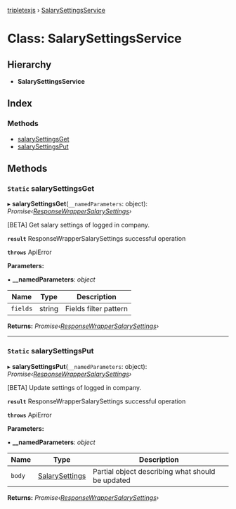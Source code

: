 [tripletexjs](../README.md) › [SalarySettingsService](salarysettingsservice.md)

# Class: SalarySettingsService

## Hierarchy

* **SalarySettingsService**

## Index

### Methods

* [salarySettingsGet](salarysettingsservice.md#static-salarysettingsget)
* [salarySettingsPut](salarysettingsservice.md#static-salarysettingsput)

## Methods

### `Static` salarySettingsGet

▸ **salarySettingsGet**(`__namedParameters`: object): *Promise‹[ResponseWrapperSalarySettings](../interfaces/responsewrappersalarysettings.md)›*

[BETA] Get salary settings of logged in company.

**`result`** ResponseWrapperSalarySettings successful operation

**`throws`** ApiError

**Parameters:**

▪ **__namedParameters**: *object*

Name | Type | Description |
------ | ------ | ------ |
`fields` | string | Fields filter pattern |

**Returns:** *Promise‹[ResponseWrapperSalarySettings](../interfaces/responsewrappersalarysettings.md)›*

___

### `Static` salarySettingsPut

▸ **salarySettingsPut**(`__namedParameters`: object): *Promise‹[ResponseWrapperSalarySettings](../interfaces/responsewrappersalarysettings.md)›*

[BETA] Update settings of logged in company.

**`result`** ResponseWrapperSalarySettings successful operation

**`throws`** ApiError

**Parameters:**

▪ **__namedParameters**: *object*

Name | Type | Description |
------ | ------ | ------ |
`body` | [SalarySettings](../modules/salarysettings.md) | Partial object describing what should be updated |

**Returns:** *Promise‹[ResponseWrapperSalarySettings](../interfaces/responsewrappersalarysettings.md)›*
